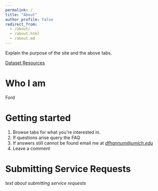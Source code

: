 ```yaml
---
permalink: /
title: "About"
author_profile: false
redirect_from:
  - /about/
  - /about.html
  - /about.md
---
```


Explain the purpose of the site and the above tabs.

[Dataset Resources](/resources)

Who I am
======
Ford

Getting started
======
1. Browse tabs for what you're interested in.
1. If questions arise query the FAQ
1. If answers still cannot be found email me at *dfhannum@umich.edu*
1. Leave a comment

Submitting Service Requests
======

*text about submitting service requests*
